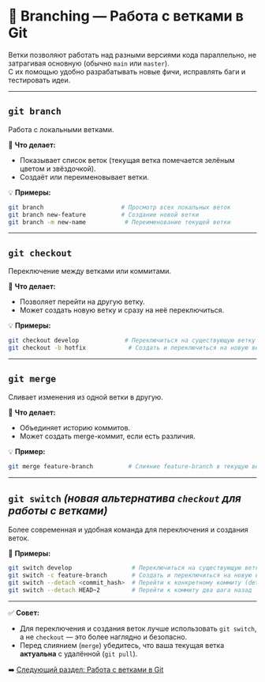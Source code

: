 # 🌿 Branching — Работа с ветками в Git

Ветки позволяют работать над разными версиями кода параллельно, не затрагивая основную (обычно `main` или `master`).  
С их помощью удобно разрабатывать новые фичи, исправлять баги и тестировать идеи.

---

## **`git branch`**
Работа с локальными ветками.

📂 **Что делает:**
- Показывает список веток (текущая ветка помечается зелёным цветом и звёздочкой).
- Создаёт или переименовывает ветки.

💡 **Примеры:**
```bash
git branch                      # Просмотр всех локальных веток
git branch new-feature          # Создание новой ветки
git branch -m new-name           # Переименование текущей ветки
```

---

## **`git checkout`**
Переключение между ветками или коммитами.

📂 **Что делает:**
- Позволяет перейти на другую ветку.
- Может создать новую ветку и сразу на неё переключиться.

💡 **Примеры:**
```bash
git checkout develop             # Переключиться на существующую ветку
git checkout -b hotfix            # Создать и переключиться на новую ветку
```

---

## **`git merge`**
Сливает изменения из одной ветки в другую.

📂 **Что делает:**
- Объединяет историю коммитов.
- Может создать merge-коммит, если есть различия.

💡 **Пример:**
```bash
git merge feature-branch          # Слияние feature-branch в текущую ветку
```

---

## **`git switch`** *(новая альтернатива `checkout` для работы с ветками)*
Более современная и удобная команда для переключения и создания веток.

📂 **Примеры:**
```bash
git switch develop                 # Переключиться на существующую ветку
git switch -c feature-branch       # Создать и переключиться на новую ветку
git switch --detach <commit_hash>  # Перейти к конкретному коммиту (detached HEAD)
git switch --detach HEAD~2         # Перейти к коммиту два шага назад
```

---

✅ **Совет:**  
- Для переключения и создания веток лучше использовать `git switch`, а не `checkout` — это более наглядно и безопасно.
- Перед слиянием (`merge`) убедитесь, что ваша текущая ветка **актуальна** с удалённой (`git pull`).

➡️ [Следующий раздел: Работа с ветками в Git](04-branching.md)
